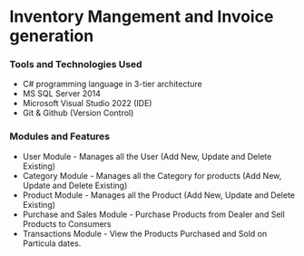 # Inventory Mangement and Invoice generation


### Tools and Technologies Used
- C# programming language in 3-tier architecture
- MS SQL Server 2014
- Microsoft Visual Studio 2022 (IDE)
- Git & Github (Version Control)

### Modules and Features
- User Module - Manages all the User (Add New, Update and Delete Existing)
- Category Module - Manages all the Category for products (Add New, Update and Delete Existing)
- Product Module - Manages all the Product (Add New, Update and Delete Existing)
- Purchase and Sales Module - Purchase Products from Dealer and Sell Products to Consumers
- Transactions Module - View the Products Purchased and Sold on Particula dates.